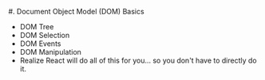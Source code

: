 #. Document Object Model (DOM) Basics

* DOM Tree
* DOM Selection
* DOM Events
* DOM Manipulation
* Realize React will do all of this for you... so you don't have to directly do it.